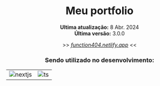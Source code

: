 <div align='center'>
    <h1>Meu portfolio</h1>
</div>

<div align='center'>
    <p><strong>Ultima atualização:</strong> 8 Abr. 2024<br><strong>Última versão:</strong> 3.0.0</p>
    <p>>> <a target='_blank' href='https://function404.netlify.app'><i>function404.netlify.app</i></a> <<</p>
</div>
<div align='center'>
    <h3>Sendo utilizado no desenvolvimento:</h3>
    <table>
        <tr>
            <td>
                <img src="https://img.shields.io/badge/nextjs-000.svg?style=for-the-badge&logo=next.js&logoColor=fff" alt="nextjs">
            </td>
            <td>
                <img src="https://img.shields.io/badge/typescript-3178C6?style=for-the-badge&logo=typescript&logoColor=fff" target="_blank" alt="ts">
            </td>
        </tr>
    </table>
</div>
